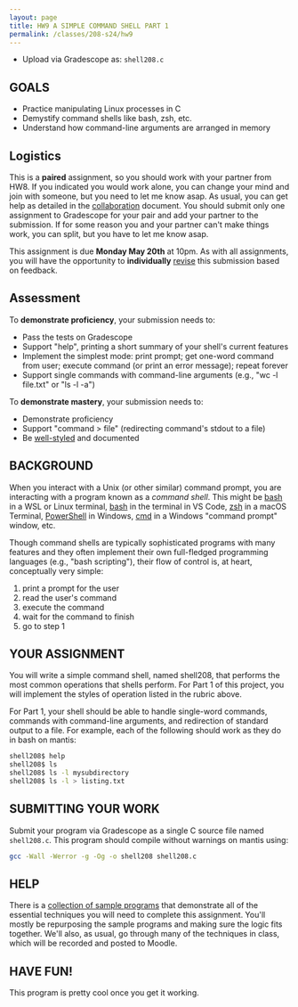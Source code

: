 ```yaml
---
layout: page
title: HW9 A SIMPLE COMMAND SHELL PART 1
permalink: /classes/208-s24/hw9
---
```


* Upload via Gradescope as: `shell208.c`

## GOALS
* Practice manipulating Linux processes in C
* Demystify command shells like bash, zsh, etc.
* Understand how command-line arguments are arranged in memory

## Logistics
This is a **paired** assignment, so you should work with your partner from HW8. If you indicated you would work alone, you can change your mind and join with someone, but you need to let me know asap. As usual, you can get help as detailed in the [collaboration](collaboration) document. You should submit only one assignment to Gradescope for your pair and add your partner to the submission. If for some reason you and your partner can't make things work, you can split, but you have to let me know asap.

This assignment is due **Monday May 20th** at 10pm. As with all assignments, you will have the opportunity to **individually** [revise](revision-process) this submission based on feedback.

## Assessment

To **demonstrate proficiency**, your submission needs to:
* Pass the tests on Gradescope
* Support "help", printing a short summary of your shell's current features
* Implement the simplest mode: print prompt; get one-word command from user; execute
    command (or print an error message); repeat forever
* Support single commands with command-line arguments (e.g., "wc -l file.txt" or "ls -l -a")

To **demonstrate mastery**, your submission needs to:
* Demonstrate proficiency
* Support "command > file" (redirecting command's stdout to a file)
* Be [well-styled](https://cs.carleton.edu/faculty/jondich/courses/cs208_w24/documents/style-guide.html) and documented

## BACKGROUND
When you interact with a Unix (or other similar) command prompt, you are interacting with a program known as a *command shell*. This might be [bash](https://en.wikipedia.org/wiki/Bash_(Unix_shell)) in a WSL or Linux terminal, [bash](https://en.wikipedia.org/wiki/Bash_(Unix_shell)) in the terminal in VS Code, [zsh](https://en.wikipedia.org/wiki/Z_shell) in a macOS Terminal, [PowerShell](https://en.wikipedia.org/wiki/PowerShell) in Windows, [cmd](https://en.wikipedia.org/wiki/Cmd.exe) in a Windows "command prompt" window, etc.

Though command shells are typically sophisticated programs with many features and they often implement their own full-fledged programming languages (e.g., "bash scripting"), their flow of control is, at heart, conceptually very simple:

1. print a prompt for the user
2. read the user's command
3. execute the command
4. wait for the command to finish
5. go to step 1

## YOUR ASSIGNMENT
You will write a simple command shell, named shell208, that performs the most common operations that shells perform. For Part 1 of this project, you will implement the styles of operation listed in the rubric above.

For Part 1, your shell should be able to handle single-word commands, commands with command-line arguments, and redirection of standard output to a file. For example, each of the following should work as they do in bash on mantis:

```bash
shell208$ help
shell208$ ls
shell208$ ls -l mysubdirectory
shell208$ ls -l > listing.txt
```

## SUBMITTING YOUR WORK
Submit your program via Gradescope as a single C source file named `shell208.c`. This program should compile without warnings on mantis using:

```bash
gcc -Wall -Werror -g -Og -o shell208 shell208.c
```

## HELP
There is a [collection of sample programs](https://cs.carleton.edu/faculty/jondich/courses/cs208_w24/samples/index.html#processes) that demonstrate all of the essential techniques you will need to complete this assignment. You'll mostly be repurposing the sample programs and making sure the logic fits together. We'll also, as usual, go through many of the techniques in class, which will be recorded and posted to Moodle.

## HAVE FUN!
This program is pretty cool once you get it working.
